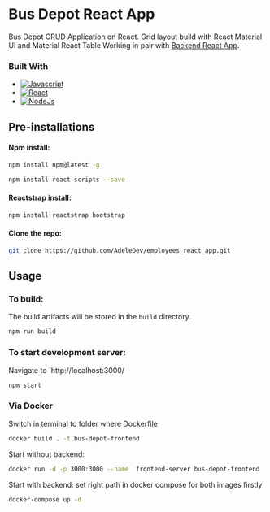 # Bus Depot React App
Bus Depot CRUD Application on React.
Grid layout build with React Material UI and Material React Table
Working in pair with [Backend React App](https://github.com/AdeleDev/bus_depot_app).


### Built With

* [![Javascript][Javascript.io]][Javascript-url]
* [![React][React.io]][React-url]
* [![NodeJs][NodeJs.io]][NodeJs-url]

## Pre-installations

#### Npm install:

  ```sh
  npm install npm@latest -g
  ```
```sh
npm install react-scripts --save
```

#### Reactstrap install:

  ```sh
  npm install reactstrap bootstrap
  ```

#### Clone the repo:

```sh
git clone https://github.com/AdeleDev/employees_react_app.git
```

## Usage

### To build:
The build artifacts will be stored in the `build` directory.

``` sh
npm run build
```

### To start development server:
Navigate to `http://localhost:3000/

```sh
npm start
```

### Via Docker
Switch in terminal to folder where Dockerfile

```sh
docker build . -t bus-depot-frontend
```

Start without backend:

```sh
docker run -d -p 3000:3000 --name  frontend-server bus-depot-frontend
```
Start with backend: set right path in docker compose for both images firstly

```sh
docker-compose up -d
```
<!-- MARKDOWN LINKS & IMAGES -->

[Javascript.io]: https://img.shields.io/badge/-Javascript-lightyellow?style=for-the-badge&logo=javascript

[Javascript-url]: https://www.javascript.com/

[React.io]: https://img.shields.io/badge/React-black?style=for-the-badge&logo=react

[React-url]: https://reactjs.org/

[NodeJs.io]: https://img.shields.io/badge/-Node.js-green?style=for-the-badge&logo=Node.js

[NodeJs-url]: https://nodejs.org/en/
